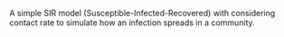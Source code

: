 A simple SIR model (Susceptible-Infected-Recovered) with considering contact rate to simulate how an infection spreads in a community.  